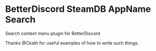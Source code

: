 # BetterDiscord SteamDB AppName Search
Search context menu plugin for BetterDiscord

Thanks @Ckath for useful examples of how to write such things.